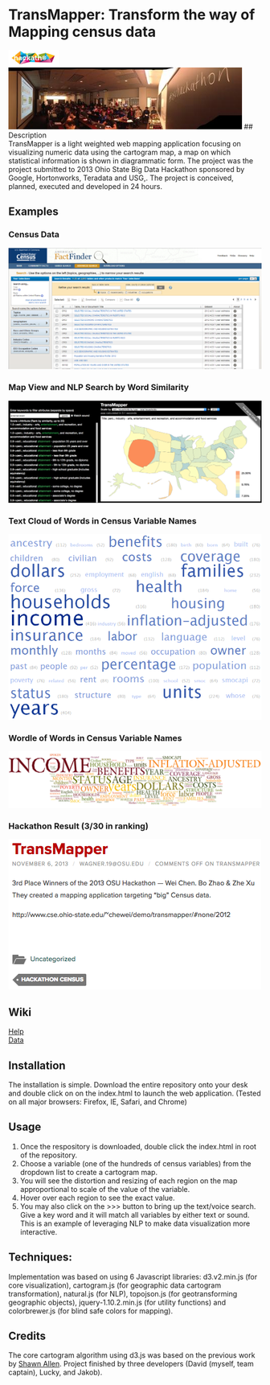 # TransMapper: Transform the way of Mapping census data<br/>
<img src="img/Hackathon-logo.jpg" width="20%">
<img src="img/Hackathon_2_panorama.jpeg">
## Description<br/>
TransMapper is a light weighted web mapping application focusing on visualizing numeric data using the cartogram map, a map on which statistical information is shown in diagrammatic form. The project was the project submitted to 2013 Ohio State Big Data Hackathon sponsored by Google, Hortonworks, Teradata and USG,. The project is conceived, planned, executed and developed in 24 hours.

## Examples<br/>
### Census Data<br/>
![](img/data.PNG)

### Map View and NLP Search by Word Similarity<br/>
![](img/Screenshot%202019-02-22%2010.34.54.png)

### Text Cloud of Words in Census Variable Names<br/>
![](img/tagcloud.PNG)

### Wordle of Words in Census Variable Names<br/>
![](img/wordle.PNG)

### Hackathon Result (3/30 in ranking)<br/>
![](img/Screenshot%202019-02-22%2010.32.51.png)


## Wiki<br/>
<a href="help.html" target="_blank">Help</a><br/>
<a href="meta.html" target="_blank">Data</a>

## Installation<br/>
The installation is simple. Download the entire repository onto your desk and double click on on the index.html to launch the web application. (Tested on all major browsers: Firefox, IE, Safari, and Chrome)

## Usage<br/>
1. Once the respository is downloaded, double click the index.html in root of the repository.
2. Choose a variable (one of the hundreds of census variables) from the dropdown list to create a cartogram map.
3. You will see the distortion and resizing of each region on the map approportional to scale of the value of the variable.
4. Hover over each region to see the exact value.
5. You may also click on the >>> button to bring up the text/voice search. Give a key word and it will match all variables by either text or sound. This is an example of leveraging NLP to make data visualization more interactive.


## Techniques:<br/>
Implementation was based on using 6 Javascript libraries: d3.v2.min.js (for core visualization), cartogram.js (for geographic data cartogram transformation), natural.js (for NLP), topojson.js (for geotransforming geographic objects), jquery-1.10.2.min.js (for utility functions) and colorbrewer.js (for blind safe colors for mapping).


## Credits<br/> 
The core cartogram algorithm using d3.js was based on the previous work by [Shawn Allen](https://github.com/shawnbot/d3-cartogram/). Project finished by three developers (David (myself, team captain), Lucky, and Jakob).
